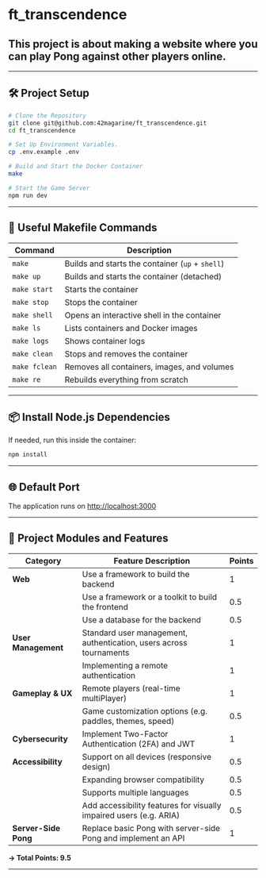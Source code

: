 # ft_transcendence

## This project is about making a website where you can play Pong against other players online.

---

## 🛠️ Project Setup
  ```bash
  # Clone the Repository
  git clone git@github.com:42magarine/ft_transcendence.git
  cd ft_transcendence

  # Set Up Environment Variables.
  cp .env.example .env

  # Build and Start the Docker Container
  make

  # Start the Game Server
  npm run dev
  ```

---

## 🔧 Useful Makefile Commands

| Command       | Description                                      |
| ------------- | ------------------------------------------------ |
| `make`        | Builds and starts the container (`up` + `shell`) |
| `make up`     | Builds and starts the container (detached)       |
| `make start`  | Starts the container                             |
| `make stop`   | Stops the container                              |
| `make shell`  | Opens an interactive shell in the container      |
| `make ls`     | Lists containers and Docker images               |
| `make logs`   | Shows container logs                             |
| `make clean`  | Stops and removes the container                  |
| `make fclean` | Removes all containers, images, and volumes      |
| `make re`     | Rebuilds everything from scratch                 |

---

## 📦 Install Node.js Dependencies

If needed, run this inside the container:
  ```bash
  npm install
  ```

---

## 🌐 Default Port

The application runs on [http://localhost:3000](http://localhost:3000)

---

## 🧩 Project Modules and Features

| Category             | Feature Description                                                | Points |
| -------------------- | ------------------------------------------------------------------ | ------ |
| **Web**              | Use a framework to build the backend                               | 1      |
|                      | Use a framework or a toolkit to build the frontend                 | 0.5    |
|                      | Use a database for the backend                                     | 0.5    |
| **User Management**  | Standard user management, authentication, users across tournaments | 1      |
|                      | Implementing a remote authentication                               | 1      |
| **Gameplay & UX**    | Remote players (real-time multiPlayer)                             | 1      |
|                      | Game customization options (e.g. paddles, themes, speed)           | 0.5    |
| **Cybersecurity**    | Implement Two-Factor Authentication (2FA) and JWT                  | 1      |
| **Accessibility**    | Support on all devices (responsive design)                         | 0.5    |
|                      | Expanding browser compatibility                                    | 0.5    |
|                      | Supports multiple languages                                        | 0.5    |
|                      | Add accessibility features for visually impaired users (e.g. ARIA) | 0.5    |
| **Server-Side Pong** | Replace basic Pong with server-side Pong and implement an API      | 1      |

**→ Total Points: 9.5**

---
